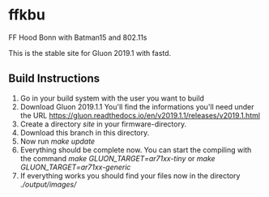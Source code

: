 # ffkbu
FF Hood Bonn with Batman15 and 802.11s


This is the stable site for Gluon 2019.1 with fastd.


## Build Instructions

1. Go in your build system with the user you want to build
2. Download Gluon 2019.1.1 You'll find the informations you'll need under the URL https://gluon.readthedocs.io/en/v2019.1.1/releases/v2019.1.html
3. Create a directory *site* in your firmware-directory.
4. Download this branch in this directory.
5. Now run *make update*
6. Everything should be complete now. You can start the compiling with the command *make GLUON_TARGET=ar71xx-tiny* or *make GLUON_TARGET=ar71xx-generic*
7. If everything works you should find your files now in the directory *./output/images/*
